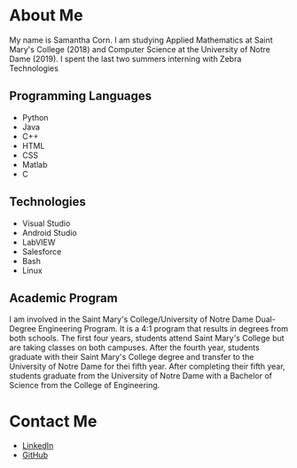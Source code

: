 # About Me
My name is Samantha Corn. I am studying Applied Mathematics at Saint Mary's College (2018) and Computer Science at the University of Notre Dame (2019). I spent the last two summers interning with Zebra Technologies

## Programming Languages
* Python
* Java
* C++
* HTML
* CSS
* Matlab
* C

## Technologies
* Visual Studio
* Android Studio
* LabVIEW
* Salesforce
* Bash
* Linux

## Academic Program
I am involved in the Saint Mary's College/University of Notre Dame Dual-Degree Engineering Program. It is a 4:1 program that results in degrees from both schools. The first four years, students attend Saint Mary's College but are taking classes on both campuses. After the fourth year, students graduate with their Saint Mary's College degree and transfer to the University of Notre Dame for thei fifth year. After completing their fifth year, students graduate from the University of Notre Dame with a Bachelor of Science from the College of Engineering.


# Contact Me
* [LinkedIn](https://www.linkedin.com/in/samantha-c-corn)
* [GitHub](https://github.com/samanthaccorn)
